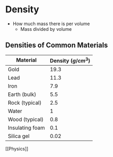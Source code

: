 # Density

- How much mass there is per volume
  - Mass divided by volume

## Densities of Common Materials

| Material        | Density ($g/cm^3$) |
| --------------- | ------------------ |
| Gold            | 19.3               |
| Lead            | 11.3               |
| Iron            | 7.9                |
| Earth (bulk)    | 5.5                |
| Rock (typical)  | 2.5                |
| Water           | 1                  |
| Wood (typical)  | 0.8                |
| Insulating foam | 0.1                |
| Silica gel      | 0.02               |

[[Physics]]

